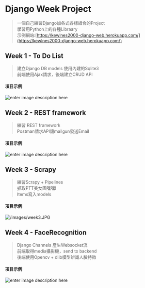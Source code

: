 # Django Week Project

> 一個自己練習Django加各式各樣組合的Project  
> 學習用Python上的各種Libraary  
> 示例網站:[https://kewlnes2000-django-web.herokuapp.com/](https://kewlnes2000-django-web.herokuapp.com/)  

## Week 1 - To Do List

> 建立Django DB models 使用內建的Sqlite3  
> 前端使用Ajax請求，後端建立CRUD API  

#### 項目示例
![enter image description here](https://kewlnes2000-django-web.herokuapp.com/static/images/week1.jpg)
## Week 2 - REST framework

> 練習 REST framework  
> Postman請求API讓mailgun發送Email  

#### 項目示例
![enter image description here](https://kewlnes2000-django-web.herokuapp.com/static/images/week2.jpg)
## Week 3 - Scrapy

> 練習Scrapy + Pipelines  
> 抓取PTT美女圖嘿嘿!  
> Items寫入models  

#### 項目示例
![/images/week3.JPG](https://kewlnes2000-django-web.herokuapp.com/static/images/week3.JPG)
## Week 4 - FaceRecognition

> Django Channels 產生Websocket流  
> 前端取得media攝影機，send to backend  
> 後端使用Opencv + dlib模型辨識人臉特徵  

#### 項目示例
![enter image description here](https://kewlnes2000-django-web.herokuapp.com/static/images/week4.jpg)
